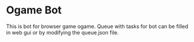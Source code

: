 Ogame Bot
=============

This is bot for browser game ogame. 
Queue with tasks for bot can be filled in web gui or by modifying the queue.json file.
